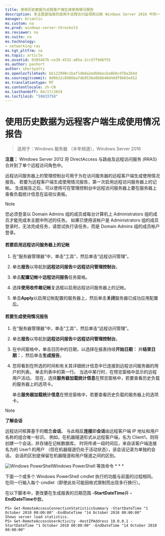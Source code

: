 ```yaml
---
title: 使用历史数据为远程客户端生成使用情况报告
description: 本主题是指南的适用于远程访问监视和记帐 Windows Server 2016 中的一部分。
manager: brianlic
ms.custom: na
ms.prod: windows-server-threshold
ms.reviewer: na
ms.suite: na
ms.technology:
- networking-ras
ms.tgt_pltfrm: na
ms.topic: article
ms.assetid: 0305467b-ce39-4532-a05a-2cc5ff946f55
ms.author: pashort
author: shortpatti
ms.openlocfilehash: bb122990c1baf1db8a2edbbbecba8b8cdf8a264d
ms.sourcegitcommit: 0d0b32c8986ba7db9536e0b8648d4ddf9b03e452
ms.translationtype: MT
ms.contentlocale: zh-CN
ms.lasthandoff: 04/17/2019
ms.locfileid: "59833758"
---
```

# <a name="generate-a-usage-report-for-remote-clients-using-historical-data"></a>使用历史数据为远程客户端生成使用情况报告

>适用于：Windows 服务器 （半年频道），Windows Server 2016

**注意：** Windows Server 2012 将 DirectAccess 与路由及远程访问服务 (RRAS) 合并到了单个远程访问角色中。  
  
远程访问服务器上的管理控制台可用于为在访问服务器的远程客户端生成使用情况报告。 若要为远程客户端生成使用情况报告，第一次启用远程访问服务器上的记帐。 生成报告之后，可以使用可在管理控制台中远程访问服务器上要在服务器上查看负载统计信息在监视仪表板。  
  
> [!NOTE]  
> 您必须登录以 Domain Admins 组的成员或每台计算机上 Administrators 组的成员才能完成本主题中所述的任务。 如果已使用该帐户是 Administrators 组的成员登录时，无法完成任务，请尝试执行该任务，而是 Domain Admins 组的成员帐户登录。  
  
#### <a name="to-enable-accounting-on-the-remote-access-server"></a>若要启用远程访问服务器上的记帐  
  
1.  在“服务器管理器”中，单击“工具”，然后单击“远程访问管理”。  
  
2.  单击**报告**以导航到**远程访问报告**中**远程访问管理控制台**。  
  
3.  单击**配置记帐**中**远程访问报告**任务窗格。  
  
4.  选择**使用收件箱记帐**复选框以启用远程访问服务器上的记帐。  
  
5.  单击**Apply**以启用记帐配置的服务器上，然后单击**关闭**服务器已成功应用配置后。  
  
#### <a name="to-generate-the-usage-report"></a>若要生成使用情况报告  
  
1.  在“服务器管理器”中，单击“工具”，然后单击“远程访问管理”。  
  
2.  单击**报告**以导航到**远程访问报告**中**远程访问管理控制台**。  
  
3.  在中间窗格中，单击日历中的日期，以选择在报表持续**开始日期：** 并**结束日期：**，然后单击**生成报告**。  
  
4.  您将看到在所选的时间和有关其详细统计信息中已连接到远程访问服务器的用户的列表。 单击列表中的第一行。 当选中某行时，在预览窗格中显示的远程用户活动。 现在，选择**服务器加载统计信息**在预览窗格中，若要查看历史负载的服务器上的选项卡。  
  
    单击**服务器加载统计信息**在预览窗格中，若要查看历史负载的服务器上的选项卡。  
  
> [!NOTE]  
> **了解会话**  
>   
> 远程访问核算基于的概念**会话**。 与此相反**连接**即**会话**由远程客户端 IP 地址和用户名称的组合唯一标识。 例如，在机器隧道形式从远程客户端，名为 Client1，则将创建一个会话，并存储在记帐数据库。 时将传递一段时间后，来自该客户端连接名为的 User1 的用户 （但在机器隧道仍处于活动状态），该会话记录为单独的会话。 会话的区别是保留在机器隧道和用户隧道之间的区别。  
  
![Windows PowerShell](../../../media/Generate-a-usage-report-for-remote-clients-using-historical-data/PowerShellLogoSmall.gif)Windows PowerShell 等效命令 * * *  
  
下面一个或多个 Windows PowerShell cmdlet 执行的功能与前面的过程相同。 在同一行输入每个 cmdlet（即使此处可能因格式限制而出现多行换行）。  
  
在以下脚本中，更改要在生成报表的日期范围 **-StartDateTime**并 **-EndDateTime**参数。  
  
```  
PS> Get-RemoteAccessConnectionStatisticsSummary -StartDateTime "1 October 2010 00:00:00" -EndDateTime "14 October 2010 00:00:00"  
Shows server load statistics.  
PS> Get-RemoteAccessUserActivity -HostIPAddress 10.0.0.1 -StartDateTime "1 October 2010 00:00:00" -EndDateTime "14 October 2010 00:00:00"  
```  
  


